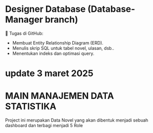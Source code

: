 
# Designer Database (Database-Manager branch)
📍 Tugas di GitHub:

- Membuat Entity Relationship Diagram (ERD).
- Menulis skrip SQL untuk tabel novel, ulasan, dsb..
- Menentukan indeks dan optimasi query.

update 3 maret 2025
=======
# MAIN MANAJEMEN DATA STATISTIKA
 Project ini merupakan Data Novel yang akan dibentuk menjadi sebuah dashboard dan terbagi menjadi 5 Role

